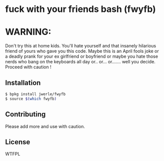 fuck with your friends bash (fwyfb)
===================================

# WARNING:

Don't try this at home kids. You'll hate yourself
and that insanely hilarious friend of yours who
gave you this code. Maybe this is an April fools
joke or a deadly prank for your ex girlfriend or boyfriend
or maybe you hate those nerds who bang on the keyboards all day
or.. or... or....... well you decide.
Proceed with caution !

## Installation

```sh
$ bpkg install jwerle/fwyfb
$ source $(which fwyfb)
```

## Contributing

Please add more and use with caution.

## License

WTFPL
